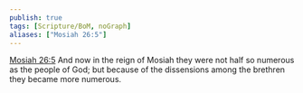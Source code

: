 ```yaml
---
publish: true
tags: [Scripture/BoM, noGraph]
aliases: ["Mosiah 26:5"]
---
```

[Mosiah 26:5](https://churchofjesuschrist.org/study/scriptures/bofm/mosiah/26?lang=eng&id=p5#p5) And now in the reign of Mosiah they were not half so numerous as the people of God; but because of the dissensions among the brethren they became more numerous.
